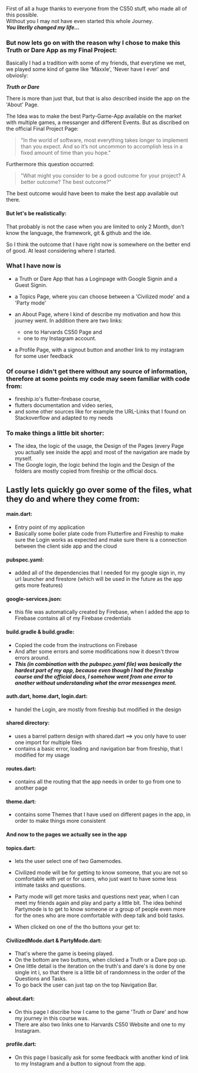 First of all a huge thanks to everyone from the CS50 stuff, who made all of this possible.                                   
Without you I may not have even started this whole Journey.                                                        
***You literlly changed my life...***

### But now lets go on with the reason why I chose to make this Truth or Dare App as my Final Project:
Basically I had a tradition with some of my friends, that everytime we met, we played some kind of game like 'Mäxxle', 'Never have I ever' and obviosly:

**_Truth or Dare_**

There is more than just that, but that is also described inside the app on the 'About' Page.

The Idea was to make the best Party-Game-App available on the market with multiple games, a messanger and different Events.
But as discribed on the official Final Project Page:
> "In the world of software, most everything takes longer to implement than you expect. And so it’s not uncommon to accomplish less in a fixed amount of time than you hope."

Furthermore this question occurred:

> "What might you consider to be a good outcome for your project? A better outcome? The best outcome?"

The best outcome would have been to make the best app available out there.
#### But let's be realistically:                                    
That probably is not the case when you are limited to only 2 Month, don't know the language, the framework, git & github and the ide.

So I think the outcome that I have right now is somewhere on the better end of good.
At least considering where I started.

### What I have now is
- a Truth or Dare App that has a Loginpage with Google Signin and a Guest Signin.

- a Topics Page, where you can choose between a 'Civilized mode' and a 'Party mode'

- an About Page, where I kind of describe my motivation and how this journey went.
   In addition there are two links:                                                 
    - one to Harvards CS50 Page and                                                          
    - one to my Instagram account.                                                     

- a Profile Page, with a signout button and another link to my instagram for some user feedback


### Of course I didn't get there without any source of information, therefore at some points my code may seem familiar with code from:
- fireship.io's flutter-firebase course,                                                                                                              
- flutters documentation and video series,                                                                                            
- and some other sources like for example the URL-Links that I found on Stackoverflow and adapted to my needs 

### To make things a little bit shorter:                                                                 
- The idea, the logic of the usage, the Design of the Pages (every Page you actually see inside the app) and most of the navigation are made by myself. 
- The Google login, the logic behind the login and the Design of the folders are mostly copied from fireship or the official docs.                     


## Lastly lets quickly go over some of the files, what they do and where they come from:                                             

#### main.dart:                                                                                            
   - Entry point of my application
   - Basically some boiler plate code from Flutterfire and Fireship to make sure the Login works as expected and make sure there is a connection                between the client side app and the cloud

#### pubspec.yaml:                                                                          
   - added all of the dependencies that I needed for my google sign in, my url launcher 
   and firestore (which will be used in the future as the app gets more features)
              
#### google-services.json:                                                                     
   - this file was automatically created by Firebase, when I added the app to Firebase
   contains all of my Firebase credentials

#### build.gradle & build.gradle:                                                                               
   - Copied the code from the instructions on Firebase
   - And after some errors and some modifications now it doesn't throw errors around.
   - ***This (in combination with the pubspec.yaml file) was basically the hardest part of my app, because even though I had the fireship course and the official docs, I somehow went from one error to another without understanding what the error messenges ment.***
   
#### auth.dart, home.dart, login.dart:
   - handel the Login, are mostly from fireship but modified in the design

#### shared directory:
   - uses a barrel pattern design with shared.dart ==> you only have to user one import for multiple files
   - contains a basic error, loading and navigation bar from fireship, that I modified for my usage 

#### routes.dart:                                   
   - contains all the routing that the app needs in order to go from one to another page
   
#### theme.dart:
   - contains some Themes that I have used on different pages in the app, in order to make things more consistent


#### And now to the pages we actually see in the app


#### topics.dart:                                                                                                               
   - lets the user select one of two Gamemodes.
   - Civilized mode will be for getting to know someone, that you are not so comfortable with yet or for users, who just want to have some less intimate        tasks and questions.
   
   - Party mode will get more tasks and questions next year, when I can meet my friends again and play and party a little bit. The idea behind Partymode is      to get to know someone or a group of people even more for the ones who are more comfortable with deep talk and bold tasks.
   
   - When clicked on one of the tho buttons your get to:
   
#### CivilizedMode.dart & PartyMode.dart:                                                                                                   
   - That's where the game is beeing played.                                                                                                  
   - On the bottom are two buttons, when clicked a Truth or a Dare pop up.                                                                
   - One little detail is the iteration on the truth's and dare's is done by one single int i, so that there is a little bit of randomness in the order of        the Questions and Tasks.
   - To go back the user can just tap on the top Navigation Bar.

#### about.dart:                                                                                             
   - On this page I discribe how I came to the game 'Truth or Dare' and how my journey in this course was.
   - There are also two links one to Harvards CS50 Website and one to my Instagram.
   
#### profile.dart:                                                                                                              
   - On this page I basically ask for some feedback with another kind of link to my Instagram
   and a button to signout from the app.

   
 
